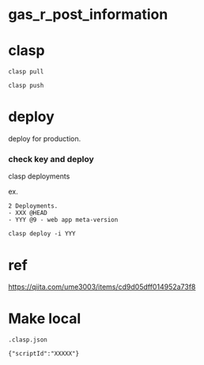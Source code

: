# gas_r_post_information

# clasp

`clasp pull`

`clasp push`

# deploy
deploy for production.

### check key and deploy
clasp deployments

ex.
```
2 Deployments.
- XXX @HEAD
- YYY @9 - web app meta-version
```

`clasp deploy -i YYY`

# ref
https://qiita.com/ume3003/items/cd9d05dff014952a73f8

# Make local

`.clasp.json`

```
{"scriptId":"XXXXX"}
```
